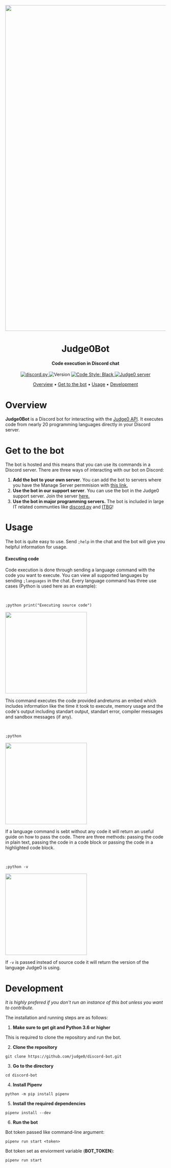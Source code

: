 
<p align="center">
  <img src="https://i.imgur.com/vKqLL6V.png" width="1024">
</p>

<h1 align="center">
Judge0Bot
</h1>
<h4 align="center">Code execution in Discord chat</h4>



<div align="center">
<a href="https://github.com/Rapptz/discord.py/">
      <img src="https://img.shields.io/badge/discord-py-blue.svg" alt="discord.py">
</a>
<a>
    <img src="https://img.shields.io/github/v/tag/judge0/discord-bot" alt="Version">
</a>
<a href="https://github.com/ambv/black">
    <img src="https://img.shields.io/badge/code%20style-black-000000.svg" alt="Code Style: Black">
</a>
<a href="https://discord.gg/6dvxeA8">
      <img src="https://discordapp.com/api/guilds/620615182116323328/embed.png" alt="Judge0 server">
</a>
</div>

<p align="center">
  <a href="#overview">Overview</a>
  •
  <a href="#get-to-the-bot">Get to the bot</a>
  •
  <a href="#usage">Usage</a>
  •
  <a href="#development">Development</a>
</p>

# Overview
**Judge0Bot** is a Discord bot for interacting with the [Judge0 API](https://api.judge0.com/).
It executes code from nearly 20 programming languages directly in your Discord server.

# Get to the bot
The bot is hosted and this means that you can use its commands in  a Discord server.
There are three ways of interacting with our bot on Discord:

1. **Add the bot to your own server**.
    You can add the bot to servers where you have the Manage Server permmision with [this link.](https://discordapp.com/oauth2/authorize?client_id=620609604295852033&scope=bot&permissions=388160)
1. **Use the bot in our support server**.
    You can use the bot in the Judge0 support server. Join the server [here.](https://discord.gg/6dvxeA8)
1. **Use the bot in major programming servers.**
    The bot is included in large IT related communties like [discord.py](https://discord.gg/r3sSKJJ) and [ITBG](http://discord.gg/dRrdYQf)!
    
# Usage
The bot is quite easy to use. Send `;help` in the chat and the bot will give you helpful information for usage.

#### Executing code
Code execution is done through sending a language command with the code you want to execute.
You can view all supported languages by sending `;languages` in the chat.
Every language command has three use cases (Python is used here as an example):

<br>

`;python print("Executing source code")`
<p align="left">
  <img src="https://i.imgur.com/Enafvtn.png" width="256">
</p>

This command executes the code provided andreturns an embed which includes information like the time it took to execute, memory usage and the code's output including standart output, standart error, compiler messages and sandbox messages (if any).

<br>

`;python`
<p align="left">
  <img src="https://i.imgur.com/4zW9yd1.png" width="256">
</p>


If a language command is sebt without any code it will return an useful guide on how to pass the code. There are three methods: passing the code in plain text, passing the code in a code block or passing the code in a highlighted code block.

<br>

`;python -v`
<p align="left">
  <img src="https://i.imgur.com/881hbFc.png" width="256">
</p>


If `-v` is passed instead of source code it will return the version of the language Judge0 is using.

# Development
*It is highly prefered if you don't run an instance of this bot unless you want to contribute.*

The installation and running steps are as follows:

1. **Make sure to get git and Python 3.6 or higher**

This is required to clone the repository and run the bot.

2. **Clone the repository**

`git clone https://github.com/judge0/discord-bot.git`

3. **Go to the directory**

`cd discord-bot`

4. **Install Pipenv**

`python -m pip install pipenv`

5. **Install the required dependencies**

`pipenv install --dev`

6. **Run the bot**

Bot token passed like command-line argument:

`pipenv run start <token>`

Bot token set as enviorment variable (**BOT_TOKEN**):

`pipenv run start`
